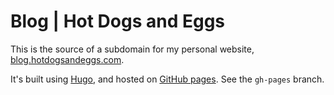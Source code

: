 Blog | Hot Dogs and Eggs 
========================

This is the source of a subdomain for my personal website, [blog.hotdogsandeggs.com](https://blog.hotdogsandeggs.com).

It's built using [Hugo](https://gohugo.io/), and hosted on [GitHub pages](https://pages.github.com/). See the `gh-pages` branch. 